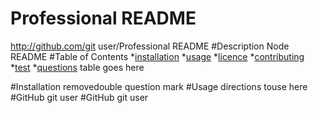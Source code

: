 # Professional README
  http://github.com/git user/Professional README
  #Description
  Node README
  #Table of Contents 
  *[installation](#installation)
  *[usage](#usage)
  *[licence](#licence)
  *[contributing](#contributing)
  *[test](#test)
  *[questions](#questions)
   table goes here
  
  #Installation 
  removedouble question mark
  #Usage 
  directions touse here
  #GitHub 
  git user
  #GitHub 
  git user
  